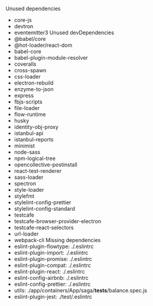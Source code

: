 Unused dependencies
* core-js
* devtron
* eventemitter3
Unused devDependencies
* @babel/core
* @hot-loader/react-dom
* babel-core
* babel-plugin-module-resolver
* coveralls
* cross-spawn
* css-loader
* electron-rebuild
* enzyme-to-json
* express
* fbjs-scripts
* file-loader
* flow-runtime
* husky
* identity-obj-proxy
* istanbul-api
* istanbul-reports
* minimist
* node-sass
* npm-logical-tree
* opencollective-postinstall
* react-test-renderer
* sass-loader
* spectron
* style-loader
* stylefmt
* stylelint-config-prettier
* stylelint-config-standard
* testcafe
* testcafe-browser-provider-electron
* testcafe-react-selectors
* url-loader
* webpack-cli
Missing dependencies
* eslint-plugin-flowtype: ./.eslintrc
* eslint-plugin-import: ./.eslintrc
* eslint-plugin-promise: ./.eslintrc
* eslint-plugin-compat: ./.eslintrc
* eslint-plugin-react: ./.eslintrc
* eslint-config-airbnb: ./.eslintrc
* eslint-config-prettier: ./.eslintrc
* utils: ./app/containers/App/saga/__tests__/balance.spec.js
* eslint-plugin-jest: ./test/.eslintrc
